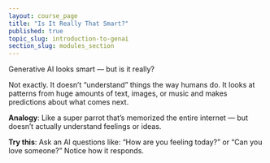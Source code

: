 ```yaml
---
layout: course_page
title: "Is It Really That Smart?"
published: true
topic_slug: introduction-to-genai
section_slug: modules_section
---
```


Generative AI looks smart — but is it really?

Not exactly. It doesn’t “understand” things the way humans do. It looks at patterns from huge amounts of text, images, or music and makes predictions about what comes next.

**Analogy**: Like a super parrot that’s memorized the entire internet — but doesn’t actually understand feelings or ideas.

**Try this**: Ask an AI questions like: “How are you feeling today?” or “Can you love someone?” Notice how it responds.